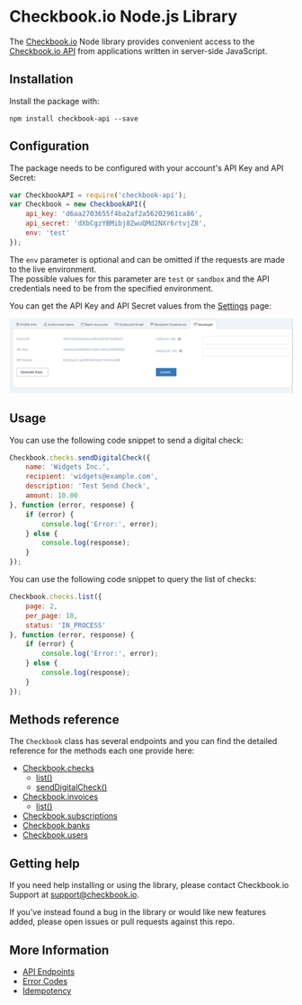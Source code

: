 # Checkbook.io Node.js Library

The [Checkbook.io](https://checkbook.io/) Node library provides convenient access to the [Checkbook.io API](https://checkbook.io/docs/api) from
applications written in server-side JavaScript.

## Installation

Install the package with:

    npm install checkbook-api --save
    
## Configuration

The package needs to be configured with your account's API Key and API Secret:

``` js
var CheckbookAPI = require('checkbook-api');
var Checkbook = new CheckbookAPI({
	api_key: 'd6aa2703655f4ba2af2a56202961ca86',
	api_secret: 'dXbCgzYBMibj8ZwuQMd2NXr6rtvjZ8',
	env: 'test'
});
```
    
The ```env``` parameter is optional and can be omitted if the requests are made to the live environment.  
The possible values for this parameter are ```test``` or ```sandbox``` and the API credentials need to be from the specified environment.
    
You can get the API Key and API Secret values from the [Settings](https://checkbook.io/account/settings) page:

![API Key and API Secret](docs/images/API_Keys.png)

## Usage

You can use the following code snippet to send a digital check:

``` js
Checkbook.checks.sendDigitalCheck({
    name: 'Widgets Inc.',
    recipient: 'widgets@example.com',
    description: 'Test Send Check',
    amount: 10.00
}, function (error, response) {
    if (error) {
        console.log('Error:', error);
    } else {
        console.log(response);
    }
});
```

You can use the following code snippet to query the list of checks:

``` js
Checkbook.checks.list({
    page: 2,
    per_page: 10,
    status: 'IN_PROCESS'
}, function (error, response) {
    if (error) {
        console.log('Error:', error);
    } else {
        console.log(response);
    }
});
```

## Methods reference

The ```Checkbook``` class has several endpoints and you can find the detailed reference for the methods each one provide here:

 * [Checkbook.checks](docs/CHECK.md)
 	* [list()](docs/CHECK.md)
 	* [sendDigitalCheck()](docs/CHECK.md)
 * [Checkbook.invoices](docs/INVOICE.md)
 	* [list()](docs/INVOICE.md)
 * [Checkbook.subscriptions](docs/SUBSCRIPTION.md)
 * [Checkbook.banks](docs/BANK.md)
 * [Checkbook.users](docs/USER.md)
 

## Getting help

If you need help installing or using the library, please contact Checkbook.io Support at support@checkbook.io.  

If you've instead found a bug in the library or would like new features added, please open issues or pull requests against this repo.

## More Information

 * [API Endpoints](https://checkbook.io/docs/api#document-api_endpoints)
 * [Error Codes](https://checkbook.io/docs/api#document-error_codes)
 * [Idempotency](https://checkbook.io/docs/api#document-idempotent_requests)
    
    